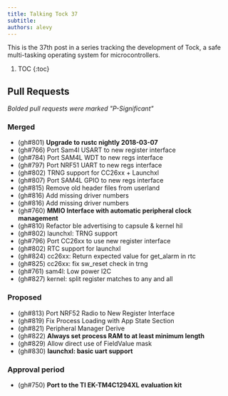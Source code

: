 ```yaml
---
title: Talking Tock 37
subtitle:
authors: alevy
---
```


This is the 37th post in a series tracking the development of Tock, a safe
multi-tasking operating system for microcontrollers.

1. TOC
{:toc}

## Pull Requests

_Bolded pull requests were marked "P-Significant"_

### Merged

  * (gh#801) **Upgrade to rustc nightly 2018-03-07**
  * (gh#766) Port Sam4l USART to new register interface
  * (gh#784) Port SAM4L WDT to new regs interface
  * (gh#797) Port NRF51 UART to new regs interface
  * (gh#802) TRNG support for CC26xx + Launchxl
  * (gh#807) Port SAM4L GPIO to new regs interface
  * (gh#815) Remove old header files from userland
  * (gh#816) Add missing driver numbers
  * (gh#816) Add missing driver numbers
  * (gh#760) **MMIO Interface with automatic peripheral clock management**
  * (gh#810) Refactor ble advertising to capsule & kernel hil
  * (gh#802) launchxl: TRNG support
  * (gh#796) Port CC26xx to use new register interface
  * (gh#802) RTC support for launchxl
  * (gh#824) cc26xx: Return expected value for get\_alarm in rtc
  * (gh#825) cc26xx: fix sw\_reset check in trng
  * (gh#761) sam4l: Low power I2C
  * (gh#827) kernel: split register matches to any and all

### Proposed

  * (gh#813) Port NRF52 Radio to New Register Interface
  * (gh#819) Fix Process Loading with App State Section
  * (gh#821) Peripheral Manager Derive
  * (gh#822) **Always set process RAM to at least minimum length**
  * (gh#829) Allow direct use of FieldValue mask
  * (gh#830) **launchxl: basic uart support**

### Approval period

  * (gh#750) **Port to the TI EK-TM4C1294XL evaluation kit**
